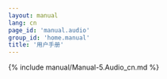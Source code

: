 ```yaml
---
layout: manual
lang: cn
page_id: 'manual.audio'
group_id: 'home.manual'
title: '用户手册'
---
```

{% include manual/Manual-5.Audio_cn.md %}